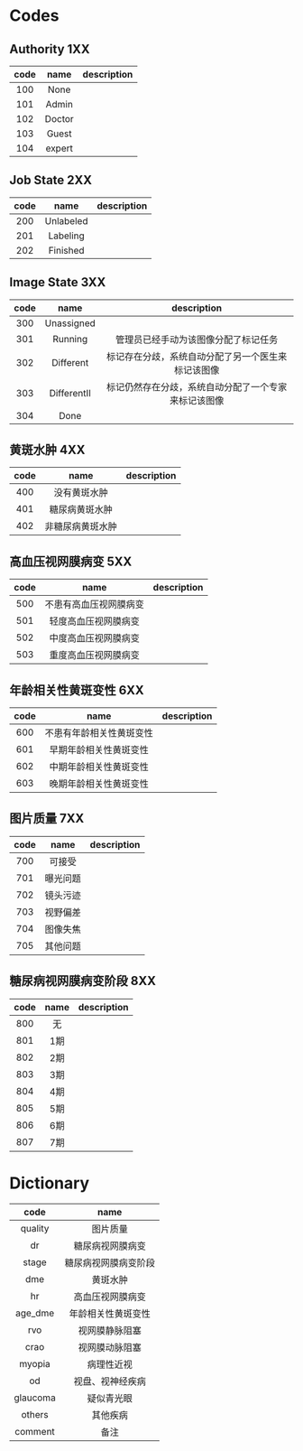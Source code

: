 # Codes

## Authority 1XX

| code |  name  | description |
| :--: | :----: | :---------: |
| 100  |  None  |             |
| 101  | Admin  |             |
| 102  | Doctor |             |
| 103  | Guest  |             |
| 104 | expert |			|


## Job State 2XX

| code |   name    | description |
| :--: | :-------: | :---------: |
| 200  | Unlabeled |             |
| 201  | Labeling  |             |
| 202  | Finished  |             |


## Image State 3XX

| code |    name    | description |
| :--: | :--------: | :---------: |
| 300  | Unassigned |             |
| 301  |  Running   |管理员已经手动为该图像分配了标记任务|
| 302  | Different  |标记存在分歧，系统自动分配了另一个医生来标记该图像|
| 303  | DifferentII  |标记仍然存在分歧，系统自动分配了一个专家来标记该图像|
| 304  |    Done    |             |

## 黄斑水肿 4XX

| code |    name    | description |
| :--: | :--------: | :---------: |
| 400  | 没有黄斑水肿 |             |
| 401  |  糖尿病黄斑水肿   |             |
| 402  | 非糖尿病黄斑水肿  |             |

## 高血压视网膜病变 5XX

| code |    name    | description |
| :--: | :--------: | :---------: |
| 500  | 不患有高血压视网膜病变 |             |
| 501  |  轻度高血压视网膜病变   |             |
| 502  | 中度高血压视网膜病变  |             |
| 503  | 重度高血压视网膜病变  |             |

## 年龄相关性黄斑变性 6XX

| code |    name    | description |
| :--: | :--------: | :---------: |
| 600  | 不患有年龄相关性黄斑变性 |             |
| 601  |  早期年龄相关性黄斑变性   |             |
| 602  | 中期年龄相关性黄斑变性  |             |
| 603  | 晚期年龄相关性黄斑变性  |             |

## 图片质量 7XX

| code |    name    | description |
| :--: | :--------: | :---------: |
| 700  | 可接受 |             |
| 701  | 曝光问题  |            |
| 702  | 镜头污迹  |             |
| 703  | 视野偏差  |             |
| 704  | 图像失焦  |             |
| 705  | 其他问题  |             |

## 糖尿病视网膜病变阶段 8XX

| code |    name    | description |
| :--: | :--------: | :---------: |
| 800  | 无 |             |
| 801  | 1期  |            |
| 802  | 2期  |             |
| 803  | 3期  |             |
| 804  | 4期  |             |
| 805  | 5期  |             |
| 806  | 6期  |             |
| 807  | 7期  |             |

# Dictionary

| code |    name    |
| :--: | :--------: |
| quality | 图片质量 |
| dr | 糖尿病视网膜病变 |
| stage | 糖尿病视网膜病变阶段 |
| dme | 黄斑水肿 |
| hr | 高血压视网膜病变 |
| age_dme | 年龄相关性黄斑变性 |
| rvo | 视网膜静脉阻塞 |	
| crao | 视网膜动脉阻塞 |
| myopia  | 病理性近视 |
| od | 视盘、视神经疾病 |
| glaucoma | 疑似青光眼 |
| others | 其他疾病 |
| comment | 备注 |


